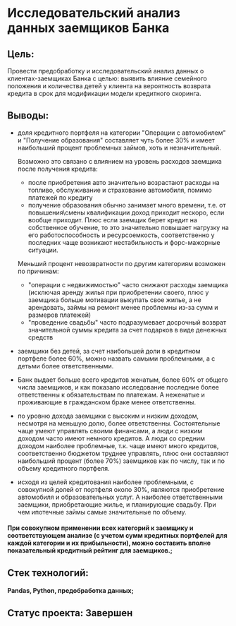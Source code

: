 # Исследовательский анализ данных заемщиков Банка
## Цель: 
Провести предобработку и исследовательский анализ данных о клиентах-заемщиках Банка с целью: выявить влияние семейного положения и количества детей у клиента на вероятность возврата кредита в срок для модификации модели кредитного скоринга.

## Выводы: 
- доля кредитного портфеля на категории "Операции с автомобилем" и "Получение образования" составляет чуть более 30% и имеет наибольший процент проблемных займов, хоть и незначительный. 

    Возможно это связано с влиянием на уровень расходов заемщика после получения кредита:
    - после приобретения авто значительно возрастают расходы на топливо, обслуживание и страхование автомобиля, помимо платежей по кредиту
    - получение образования обычно занимает много времени, т.е. от повышения\смены квалификации доход приходит нескоро, если вообще приходит. Плюс если заемщик берет       кредит на собственное обучение, то это значительно повышает нагрузку на его работоспособность и ресурсоемкость, соответственно у последних чаще возникают               нестабильность и форс-мажорные ситуации.
    
    Меньший процент невозвратности по другим категориям возможен по причинам:
    - "операции с недвижимостью" часто снижают расходы заемщика (исключая аренду жилья при приобретении своего, плюс у заемщика больше мотивации выкупать свое жилье, а     не арендовать, займы на ремонт менее проблемны из-за сумм и размеров платежей)
    - "проведение свадьбы" часто подразумевает досрочный возврат значительной суммы кредита за счет подарков в виде денежных средств
- заемщики без детей, за счет наибольшей доли в кредитном портфеле более 60%, можно назвать самыми проблемными, а с детьми более ответственными.
- Банк выдает больше всего кредитов женатым, более 60% от общего числа заемщиков, и как показало исследование последние более ответственны к обязательствам по платежам. А неженатые и проживающие в гражданском браке менее ответственны.
- по уровню дохода заемщики с высоким и низким доходом, несмотря на меньшую долю, более ответственны. Состоятельные чаще умеют управлять своими финансами, а люди с низким доходом часто имеют немного кредитов. А люди со средним доходом наиболее проблемные, т.к. чаще имеют много кредитов, соответственно бюджетом труднее управлять, плюс они составляют наибольший процент (более 70%) заемщиков как по числу, так и по объему кредитного портфеля.
- исходя из целей кредитования наиболее проблемными, с совокупной долей от портфеля около 30%, являются приобретение автомобиля и образовательных услуг. А наиболее ответственными заемщики, приобретающие жилье, и планирующие свадьбу. При чем ипотечные займы самые значительные по объему.
#### При совокупном применении всех категорий к заемщику и соответствующем анализе (с учетом сумм кредитных портфелей для каждой категории и их прибыльности), можно составить вполне показательный кредитный рейтинг для заемщиков.;

## Стек технологий: 
#### Pandas, Python, предобработка данных;

## Статус проекта: Завершен
